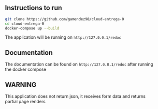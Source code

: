 ## Instructions to run

```bash
git clone https://github.com/gamendez98/cloud-entrega-0
cd cloud-entrega-0
docker-compose up --build
```

The application will be running on `http://127.0.0.1/redoc`

## Documentation

The documentation can be found on `http://127.0.0.1/redoc` after running the docker compose

## WARNING

This application does not return json, it receives form data and returns partial page renders